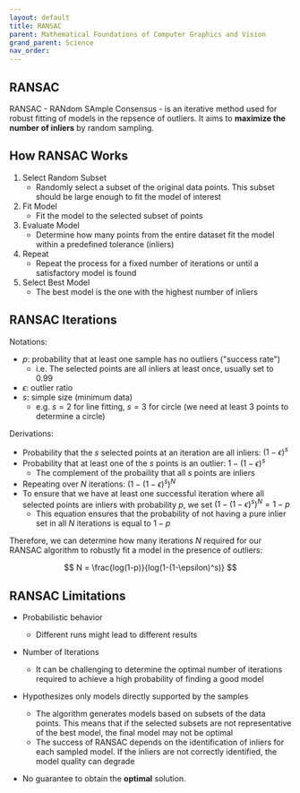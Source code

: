 ```yaml
---
layout: default
title: RANSAC
parent: Mathematical Foundations of Computer Graphics and Vision
grand_parent: Science
nav_order: 
---
```


## RANSAC

RANSAC - RANdom SAmple Consensus - is an iterative method used for robust fitting of models in the repsence of outliers. It aims to **maximize the number of inliers** by random sampling. 

## How RANSAC Works

1. Select Random Subset 
    - Randomly select a subset of the original data points. This subset should be large enough to fit the model of interest
2. Fit Model
    - Fit the model to the selected subset of points
3. Evaluate Model
    - Determine how many points from the entire dataset fit the model within a predefined tolerance (inliers)
4. Repeat
    - Repeat the process for a fixed number of iterations or until a satisfactory model is found
5. Select Best Model
    - The best model is the one with the highest number of inliers

## RANSAC Iterations

Notations: 

- $p$: probability that at least one sample has no outliers ("success rate")
    - i.e. The selected points are all inliers at least once, usually set to 0.99
- $\epsilon$: outlier ratio
- $s$: simple size (minimum data)
    - e.g. $s=2$ for line fitting, $s=3$ for circle (we need at least 3 points to determine a circle)

Derivations:
- Probability that the $s$ selected points at an iteration are all inliers: $(1-\epsilon)^s$
- Probability that at least one of the $s$ points is an outlier: $1 - (1-\epsilon)^s$ 
    - The complement of the probaility that all $s$ points are inliers
- Repeating over $N$ iterations: $(1 - (1-\epsilon)^s)^N$
- To ensure that we have at least one successful iteration where all selected points are inliers with probability $p$, we set $(1 - (1-\epsilon)^s)^N = 1-p$
    - This equation ensures that the probability of not having a pure inlier set in all $N$ iterations is equal to $1-p$

Therefore, we can determine how many iterations $N$ required for our RANSAC algorithm to robustly fit a model in the presence of outliers: 

$$
N = \frac{log(1-p)}{log(1-(1-\epsilon)^s)}
$$

## RANSAC Limitations

- Probabilistic behavior
    - Different runs might lead to different results

- Number of Iterations
    - It can be challenging to determine the optimal number of iterations required to achieve a high probability of finding a good model
- Hypothesizes only models directly supported by the samples
    - The algorithm generates models based on subsets of the data points. This means that if the selected subsets are not representative of the best model, the final model may not be optimal
    - The success of RANSAC depends on the identification of inliers for each sampled model. If the inliers are not correctly identified, the model quality can degrade
- No guarantee to obtain the **optimal** solution.

